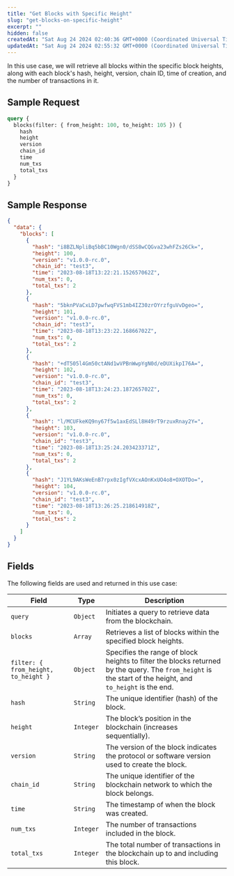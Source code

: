```yaml
---
title: "Get Blocks with Specific Height"
slug: "get-blocks-on-specific-height"
excerpt: ""
hidden: false
createdAt: "Sat Aug 24 2024 02:40:36 GMT+0000 (Coordinated Universal Time)"
updatedAt: "Sat Aug 24 2024 02:55:32 GMT+0000 (Coordinated Universal Time)"
---
```

In this use case, we will retrieve all blocks within the specific block heights, along with each block's hash, height, version, chain ID, time of creation, and the number of transactions in it.

## Sample Request

```graphql
query {
  blocks(filter: { from_height: 100, to_height: 105 }) {
    hash
    height
    version
    chain_id
    time
    num_txs
    total_txs
  }
}

```

## Sample Response

```json
{
  "data": {
    "blocks": [
      {
        "hash": "i8BZLNpliBq5bBC10Wgn0/dSS8wCQGva23whFZs26Ck=",
        "height": 100,
        "version": "v1.0.0-rc.0",
        "chain_id": "test3",
        "time": "2023-08-18T13:22:21.152657062Z",
        "num_txs": 0,
        "total_txs": 2
      },
      {
        "hash": "5bknPVaCxLD7pwfwqFVS1mb4IZ30zrOYrzfguVvDgeo=",
        "height": 101,
        "version": "v1.0.0-rc.0",
        "chain_id": "test3",
        "time": "2023-08-18T13:23:22.16866702Z",
        "num_txs": 0,
        "total_txs": 2
      },
      {
        "hash": "+dT505l4Gm50ctANd1wVPBnWwpYgN0d/eDUXikpI76A=",
        "height": 102,
        "version": "v1.0.0-rc.0",
        "chain_id": "test3",
        "time": "2023-08-18T13:24:23.187265702Z",
        "num_txs": 0,
        "total_txs": 2
      },
      {
        "hash": "l/MCUFkeKQ9ny67f5w1axEdSLl8H49rT9rzuxRnay2Y=",
        "height": 103,
        "version": "v1.0.0-rc.0",
        "chain_id": "test3",
        "time": "2023-08-18T13:25:24.203423371Z",
        "num_txs": 0,
        "total_txs": 2
      },
      {
        "hash": "J1YL9AKsWeEnB7rpx0zIgfVXcxAOnKxUO4o8+OXOTDo=",
        "height": 104,
        "version": "v1.0.0-rc.0",
        "chain_id": "test3",
        "time": "2023-08-18T13:26:25.218614918Z",
        "num_txs": 0,
        "total_txs": 2
      }
    ]
  }
}
```

## Fields

The following fields are used and returned in this use case:

| **Field**                            | **Type**  | **Description**                                                                                                                                            |
| ------------------------------------ | --------- | ---------------------------------------------------------------------------------------------------------------------------------------------------------- |
| `query`                              | `Object`  | Initiates a query to retrieve data from the blockchain.                                                                                                    |
| `blocks`                             | `Array`   | Retrieves a list of blocks within the specified block heights.                                                                                             |
| `filter: { from_height, to_height }` | `Object`  | Specifies the range of block heights to filter the blocks returned by the query. The `from_height` is the start of the height, and `to_height` is the end. |
| `hash`                               | `String`  | The unique identifier (hash) of the block.                                                                                                                 |
| `height`                             | `Integer` | The block’s position in the blockchain (increases sequentially).                                                                                           |
| `version`                            | `String`  | The version of the block indicates the protocol or software version used to create the block.                                                              |
| `chain_id`                           | `String`  | The unique identifier of the blockchain network to which the block belongs.                                                                                |
| `time`                               | `String`  | The timestamp of when the block was created.                                                                                                               |
| `num_txs`                            | `Integer` | The number of transactions included in the block.                                                                                                          |
| `total_txs`                          | `Integer` | The total number of transactions in the blockchain up to and including this block.                                                                         |

